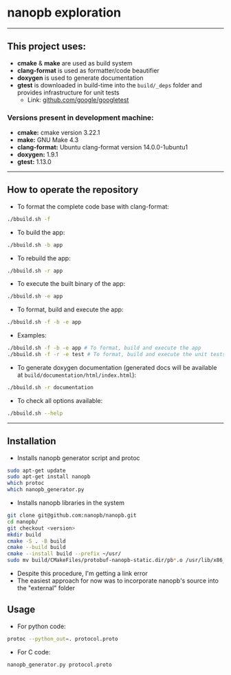 # nanopb exploration
___

## This project uses:
- **cmake** & **make** are used as build system
- **clang-format** is used as formatter/code beautifier
- **doxygen** is used to generate documentation
- **gtest** is downloaded in build-time into the `build/_deps` folder and provides infrastructure for unit tests
    - Link: [github.com/google/googletest](https://github.com/google/googletest)

### Versions present in development machine:
- **cmake:** cmake version 3.22.1
- **make:** GNU Make 4.3
- **clang-format:** Ubuntu clang-format version 14.0.0-1ubuntu1
- **doxygen:** 1.9.1
- **gtest:** 1.13.0

___

## How to operate the repository
- To format the complete code base with clang-format:
```bash
./bbuild.sh -f
```

- To build the app:
```bash
./bbuild.sh -b app
```

- To rebuild the app:
```bash
./bbuild.sh -r app
```

- To execute the built binary of the app:
```bash
./bbuild.sh -e app
```

- To format, build and execute the app:
```bash
./bbuild.sh -f -b -e app
```

- Examples: 
```bash
./bbuild.sh -f -b -e app # To format, build and execute the app
./bbuild.sh -f -r -e test # To format, build and execute the unit tests
```

- To generate doxygen documentation (generated docs will be available at `build/documentation/html/index.html`):
```bash
./bbuild.sh -r documentation
```

- To check all options available:
```bash
./bbuild.sh --help
```

___

## Installation
- Installs nanopb generator script and protoc
```bash
sudo apt-get update
sudo apt-get install nanopb
which protoc
which nanopb_generator.py 
```
- Installs nanopb libraries in the system
```bash
git clone git@github.com:nanopb/nanopb.git
cd nanopb/
git checkout <version>
mkdir build
cmake -S . -B build
cmake --build build
cmake --install build --prefix ~/usr/
sudo mv build/CMakeFiles/protobuf-nanopb-static.dir/pb*.o /usr/lib/x86_64-linux-gnu/
```
- Despite this procedure, I'm getting a link error
- The easiest approach for now was to incorporate nanopb's source into the "external" folder

## Usage
- For python code:
```bash
protoc --python_out=. protocol.proto
```
- For C code:
```bash
nanopb_generator.py protocol.proto
```
